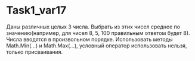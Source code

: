 # Task1_var17
Даны различных целых 3 числа. Выбрать из этих чисел среднее по значению(например, для чисел 8, 5, 100 правильным ответом будет 8). Числа вводятся в произвольном порядке.
Использовать методы Math.Min(...) и Math.Max(...), условный оператор использовать нельзя, только присваивания.
